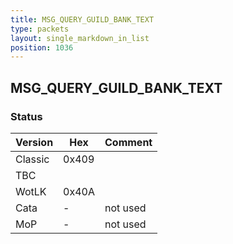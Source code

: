 ```yaml
---
title: MSG_QUERY_GUILD_BANK_TEXT
type: packets
layout: single_markdown_in_list
position: 1036
---
```


## MSG_QUERY_GUILD_BANK_TEXT

### Status

Version    | Hex        | Comment
---------- | ---------- | ---------- 
Classic    | 0x409      | 
TBC        |            | 
WotLK      | 0x40A      | 
Cata       | -          | not used
MoP        | -          | not used